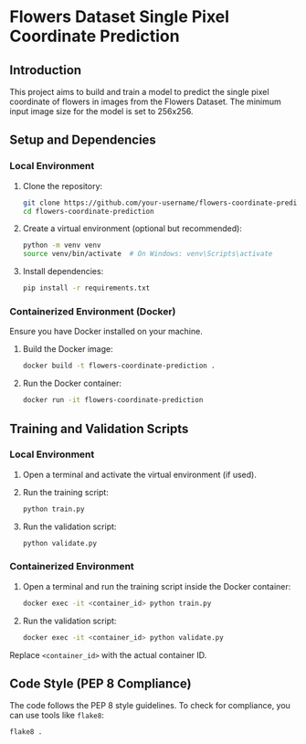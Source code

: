 # Flowers Dataset Single Pixel Coordinate Prediction

## Introduction
This project aims to build and train a model to predict the single pixel coordinate of flowers in images from the Flowers Dataset. The minimum input image size for the model is set to 256x256.

## Setup and Dependencies

### Local Environment
1. Clone the repository:
    ```bash
    git clone https://github.com/your-username/flowers-coordinate-prediction.git
    cd flowers-coordinate-prediction
    ```

2. Create a virtual environment (optional but recommended):
    ```bash
    python -m venv venv
    source venv/bin/activate  # On Windows: venv\Scripts\activate
    ```

3. Install dependencies:
    ```bash
    pip install -r requirements.txt
    ```

### Containerized Environment (Docker)
Ensure you have Docker installed on your machine.

1. Build the Docker image:
    ```bash
    docker build -t flowers-coordinate-prediction .
    ```

2. Run the Docker container:
    ```bash
    docker run -it flowers-coordinate-prediction
    ```

## Training and Validation Scripts

### Local Environment
1. Open a terminal and activate the virtual environment (if used).
2. Run the training script:
    ```bash
    python train.py
    ```

3. Run the validation script:
    ```bash
    python validate.py
    ```

### Containerized Environment
1. Open a terminal and run the training script inside the Docker container:
    ```bash
    docker exec -it <container_id> python train.py
    ```

2. Run the validation script:
    ```bash
    docker exec -it <container_id> python validate.py
    ```

Replace `<container_id>` with the actual container ID.

## Code Style (PEP 8 Compliance)

The code follows the PEP 8 style guidelines. To check for compliance, you can use tools like `flake8`:

```bash
flake8 .
